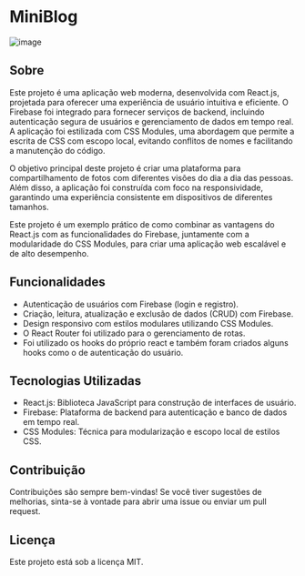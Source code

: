 # MiniBlog
![image](https://github.com/user-attachments/assets/126b730e-a9e9-49ae-9639-3ac5c22f85b8)


## Sobre

Este projeto é uma aplicação web moderna, desenvolvida com React.js, projetada para oferecer uma experiência de usuário intuitiva e eficiente. O Firebase foi integrado para fornecer serviços de backend, incluindo autenticação segura de usuários e gerenciamento de dados em tempo real. A aplicação foi estilizada com CSS Modules, uma abordagem que permite a escrita de CSS com escopo local, evitando conflitos de nomes e facilitando a manutenção do código.

O objetivo principal deste projeto é criar uma plataforma para compartilhamento de fotos com diferentes visões do dia a dia das pessoas. Além disso, a aplicação foi construída com foco na responsividade, garantindo uma experiência consistente em dispositivos de diferentes tamanhos.

Este projeto é um exemplo prático de como combinar as vantagens do React.js com as funcionalidades do Firebase, juntamente com a modularidade do CSS Modules, para criar uma aplicação web escalável e de alto desempenho.

## Funcionalidades

- Autenticação de usuários com Firebase (login e registro).
- Criação, leitura, atualização e exclusão de dados (CRUD) com Firebase.
- Design responsivo com estilos modulares utilizando CSS Modules.
- O React Router foi utilizado para o gerenciamento de rotas.
- Foi utilizado os hooks do próprio react e também foram criados alguns hooks como o de autenticação do usuário.

## Tecnologias Utilizadas

- React.js: Biblioteca JavaScript para construção de interfaces de usuário.
- Firebase: Plataforma de backend para autenticação e banco de dados em tempo real.
- CSS Modules: Técnica para modularização e escopo local de estilos CSS.

## Contribuição
Contribuições são sempre bem-vindas! Se você tiver sugestões de melhorias, sinta-se à vontade para abrir uma issue ou enviar um pull request.

## Licença
Este projeto está sob a licença MIT.
